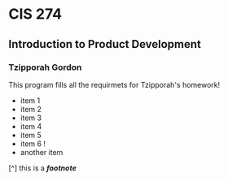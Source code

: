 # CIS 274
## Introduction to Product Development
### Tzipporah Gordon

This program fills all the requirmets for Tzipporah's homework!

- item 1
- item 2
- item 3
- item 4
- item 5
- item 6 !
- another item

[^] this is a ___footnote___

